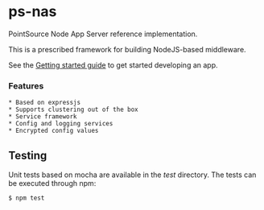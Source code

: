 ps-nas
======

PointSource Node App Server reference implementation.

This is a prescribed framework for building NodeJS-based middleware.

See the [Getting started guide](docs/getting-started.md) to get started developing an app.

### Features
    * Based on expressjs
    * Supports clustering out of the box
    * Service framework
    * Config and logging services
    * Encrypted config values


## Testing
Unit tests based on mocha are available in the *test* directory.  The tests can be executed through npm:

```bash
$ npm test
```
